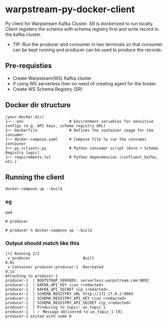# warpstream-py-docker-client
Py client for Warpstream Kafka Cluster. SR is dockerized to run locally. Client registers the schema with schema registry first and write record to the kafka cluster.

* TIP: Run the producer and consumer in two terminals so that consumer can be kept running and producer can be used to produce the records.

## Pre-requisties
* Create Warpsteam(WS) Kafka cluster 
* If using WS serverless then no need of creating agent for the broker
* Create WS Schema Registry (SR)

## Docker dir structure
```
/your-docker-dir/
├── .env                    # Environment variables for sensitive configs (e.g. API keys, schema registry URL)
├── Dockerfile              # Defines the container image for the consumer
├── docker-compose.yaml     # Compose file to run the consumer container
├── py_<client>.py          # Python consumer script (Avro + Schema Registry logic)
├── requirements.txt        # Python dependencies (confluent_kafka, etc.)
```

## Running the client
```docker-compose up --build```

### eg
```pwd```

```# producer```

```# producer % docker-compose up --build```

### Output should match like this
```
[+] Running 2/2
 ✔ producer                       Built                                                                                                                 0.0s 
 ✔ Container producer-producer-1  Recreated                                                                                                             0.1s 
Attaching to producer-1
producer-1  | BOOTSTRAP_SERVERS: serverless.warpstream.com:9092
producer-1  | KAFKA_API_KEY ccun_<redacted>
producer-1  | KAFKA_API_SECRET ccp_<redacted>
producer-1  | SCHEMA_REGISTRY_URL http://172.17.0.2:9094
producer-1  | SCHEMA_REGISTRY_API_KEY ccun_<redacted>
producer-1  | SCHEMA_REGISTRY_API_SECRET ccp_<redacted>
producer-1  | Producing to topic: ws_topic_1
producer-1  | ✅ Message delivered to ws_topic_1 [0]
producer-1 exited with code 0
```

